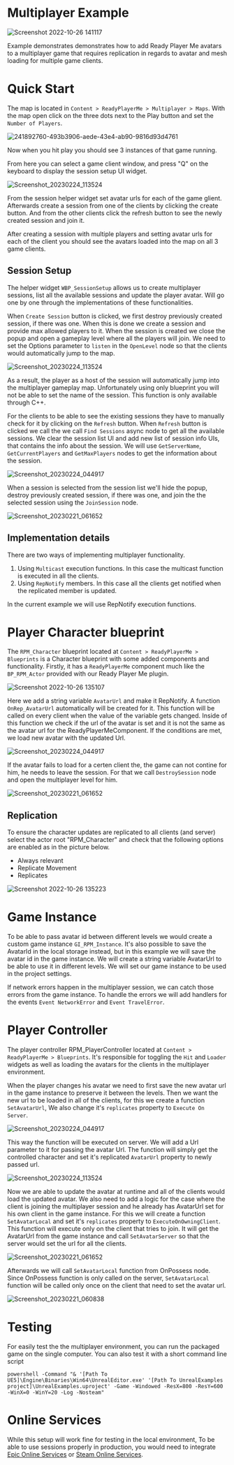 # Multiplayer Example

![Screenshot 2022-10-26 141117](https://user-images.githubusercontent.com/108666572/198023314-57c84fbc-6221-4cd2-b7df-743eb4485f72.png)

Example demonstrates demonstrates how to add Ready Player Me avatars to a multiplayer game that requires replication in regards to avatar and mesh loading for multiple game clients.

# Quick Start

The map is located in `Content > ReadyPlayerMe > Multiplayer > Maps`. With the map open click on the three dots next to the Play button and set the `Number of Players`.

![241892760-493b3906-aede-43e4-ab90-9816d93d4761](https://github.com/readyplayerme/UnrealExamples/assets/3124894/3d43aa99-9651-4baf-adb9-ece25bc356a4)

Now when you hit play you should see 3 instances of that game running.

From here you can select a game client window, and press "Q" on the keyboard to display the session setup UI widget.

![Screenshot_20230224_113524](https://github.com/readyplayerme/UnrealExamples/assets/3124894/38f416e6-2772-42a7-95a7-e998e0b79c1f)

From the session helper widget set avatar urls for each of the game glient. Afterwards create a session from one of the clients by clicking the create button. And from the other clients click the refresh button to see the newly created session and join it.

After creating a session with multiple players and setting avatar urls for each of the client you should see the avatars loaded into the map on all 3 game clients.

## Session Setup

The helper widget `WBP_SessionSetup` allows us to create multiplayer sessions, list all the available sessions and update the player avatar. Will go one by one through the implementations of these functionalities.

When `Create Session` button is clicked, we first destroy previously created session, if there was one.
When this is done we create a session and provide max allowed players to it.
When the session is created we close the popup and open a gameplay level where all the players will join. We need to set the Options parameter to `listen` in the `OpenLevel` node so that the clients would automatically jump to the map.

![Screenshot_20230224_113524](https://github.com/readyplayerme/UnrealExamples/assets/3124894/decfa1cb-0a49-49fc-aac2-e6862f369a15)

As a result, the player as a host of the session will automatically jump into the multiplayer gameplay map.
Unfortunately using only blueprint you will not be able to set the name of the session. This function is only available through C++.

For the clients to be able to see the existing sessions they have to manually check for it by clicking on the `Refresh` button.
When `Refresh` button is clicked we call the we call `Find Sessions` async node to get all the available sessions.
We clear the session list UI and add new list of session info UIs, that contains the info about the session.
We will use `GetServerName`, `GetCurrentPlayers` and `GetMaxPlayers` nodes to get the information about the session.

![Screenshot_20230224_044917](https://github.com/readyplayerme/UnrealExamples/assets/3124894/231c037a-00da-41c5-ac20-03442ce73f19)

When a session is selected from the session list we'll hide the popup, destroy previously created session, if there was one, and join the the selected session using the `JoinSession` node.

![Screenshot_20230221_061652](https://github.com/readyplayerme/UnrealExamples/assets/3124894/ecfefd1c-469e-4eaa-a1a1-bc88cf9668ce)

## Implementation details

There are two ways of implementing multiplayer functionality.
1. Using `Multicast` execution functions. In this case the multicast function is executed in all the clients.
2. Using `RepNotify` members. In this case all the clients get notified when the replicated member is updated.

In the current example we will use RepNotify execution functions.

# Player Character blueprint

The `RPM_Character` blueprint located at `Content > ReadyPlayerMe > Blueprints` is a Character blueprint with some added components and functionality.
Firstly, it has a `ReadyPlayerMe` component much like the `BP_RPM_Actor` provided with our Ready Player Me plugin.

![Screenshot 2022-10-26 135107](https://user-images.githubusercontent.com/108666572/198021112-6ded3295-fc37-4d2a-b6ae-63c9ae9e27df.png)

Here we add a string variable `AvatarUrl` and make it RepNotify. A function `OnRep_AvatarUrl` automatically will be created for it.
This function will be called on every client when the value of the variable gets changed.
Inside of this function we check if the url of the avatar is set and it is not the same as the avatar url for the ReadyPlayerMeComponent.
If the conditions are met, we load new avatar with the updated Url.

![Screenshot_20230224_044917](https://github.com/readyplayerme/UnrealExamples/assets/3124894/546866ca-2101-4d03-9028-61880b86408f)

If the avatar fails to load for a certen client the, the game can not contine for him, he needs to leave the session.
For that we call `DestroySession` node and open the multiplayer level for him.

![Screenshot_20230221_061652](https://github.com/readyplayerme/UnrealExamples/assets/3124894/a1d27ada-647b-47cf-99ce-b3eed7a4e270)

## Replication

To ensure the character updates are replicated to all clients (and server) select the actor root "RPM_Character" and check that the following options are enabled as in the picture below.
- Always relevant
- Replicate Movement
- Replicates

![Screenshot 2022-10-26 135223](https://user-images.githubusercontent.com/108666572/198021230-a8ca4ea4-f5a7-4e41-8409-a044825e1688.png)

# Game Instance

To be able to pass avatar id between different levels we would create a custom game instance `GI_RPM_Instance`.
It's also possible to save the AvatarId in the local storage instead, but in this example we will save the avatar id in the game instance.
We will create a string variable AvatarUrl to be able to use it in different levels.
We will set our game instance to be used in the project settings.

If network errors happen in the multiplayer session, we can catch those errors from  the game instance.
To handle the errors we will add handlers for the events `Event NetworkError` and `Event TravelError`.

# Player Controller

The player controller RPM_PlayerController located at `Content > ReadyPlayerMe > Blueprints`.
It's responsible for toggling the `Hit` and `Loader` widgets as well as loading the avatars for the clients in the multiplayer environment.

When the player changes his avatar we need to first save the new avatar url in the game instance to preserve it between the levels.
Then we want the new url to be loaded in all of the clients, for this we create a function `SetAvatarUrl`, We also change it's `replicates` property to `Execute On Server`.

![Screenshot_20230224_044917](https://github.com/readyplayerme/UnrealExamples/assets/3124894/eb11da88-baf6-4117-b2d5-3fca99c35efa)

This way the function will be executed on server. We will add a Url parameter to it for passing the avatar Url.
The function will simply get the controlled character and set it's replicated `AvatarUrl` property to newly passed url.

![Screenshot_20230224_113524](https://github.com/readyplayerme/UnrealExamples/assets/3124894/72c6a0a6-8af8-490f-822a-c36e624b7a73)

Now we are able to update the avatar at runtime and all of the clients would load the updated avatar.
We also need to add a logic for the case where the client is joining the multiplayer session and he already has AvatarUrl set for his own client in the game instance.
For this we will create a function `SetAvatarLocal` and set it's `replicates` property to `ExecuteOnOwningClient`. This function will execute only on the client that tries to join.
It will get the AvatarUrl from the game instance and call `SetAvatarServer` so that the server would set the url for all the clients.

![Screenshot_20230221_061652](https://github.com/readyplayerme/UnrealExamples/assets/3124894/d98867a5-5b8e-4c7b-a8b0-e8d4fad1ecc7)

Afterwards we will call `SetAvatarLocal` function from OnPossess node. Since OnPossess function is only called on the server, `SetAvatarLocal` function will be called only once on the client that need to set the avatar url.

![Screenshot_20230221_060838](https://github.com/readyplayerme/UnrealExamples/assets/3124894/055ede20-e3a9-4475-960a-6a970a590f13)

# Testing
For easily test the the multiplayer environment, you can run the packaged game on the single computer. You can also test it with a short command line script

```
powershell -Command "& '[Path To UE5]\Engine\Binaries\Win64\UnrealEditor.exe' '[Path To UnrealExamples project]\UnrealExamples.uproject' -Game -Windowed -ResX=800 -ResY=600 -WinX=0 -WinY=20 -Log -Nosteam"
```

# Online Services
While this setup will work fine for testing in the local environment, To be able to use sessions properly in production, you would need to integrate [Epic Online Services](https://docs.unrealengine.com/5.2/en-US/online-subsystem-eos-plugin-in-unreal-engine/) or [Steam Online Services](https://docs.unrealengine.com/5.2/en-US/online-subsystem-steam-interface-in-unreal-engine/).
